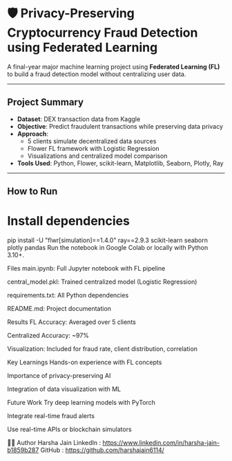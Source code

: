 # 🛡️ Privacy-Preserving Cryptocurrency Fraud Detection using Federated Learning

A final-year major machine learning project using **Federated Learning (FL)** to build a fraud detection model without centralizing user data.

---

## Project Summary

- **Dataset**: DEX transaction data from Kaggle
- **Objective**: Predict fraudulent transactions while preserving data privacy
- **Approach**:
  - 5 clients simulate decentralized data sources
  - Flower FL framework with Logistic Regression
  - Visualizations and centralized model comparison
- **Tools Used**: Python, Flower, scikit-learn, Matplotlib, Seaborn, Plotly, Ray

---

##  How to Run


# Install dependencies
pip install -U "flwr[simulation]==1.4.0" ray==2.9.3 scikit-learn seaborn plotly pandas
Run the notebook in Google Colab or locally with Python 3.10+.

 Files
main.ipynb: Full Jupyter notebook with FL pipeline

central_model.pkl: Trained centralized model (Logistic Regression)

requirements.txt: All Python dependencies

README.md: Project documentation

Results
FL Accuracy: Averaged over 5 clients

Centralized Accuracy: ~97%

Visualization: Included for fraud rate, client distribution, correlation

Key Learnings
Hands-on experience with FL concepts

Importance of privacy-preserving AI

Integration of data visualization with ML

Future Work
Try deep learning models with PyTorch

Integrate real-time fraud alerts

Use real-time APIs or blockchain simulators

👩‍💻 Author
Harsha Jain
LinkedIn : https://www.linkedin.com/in/harsha-jain-b1859b287
GitHub : https://github.com/harshajain6114/
